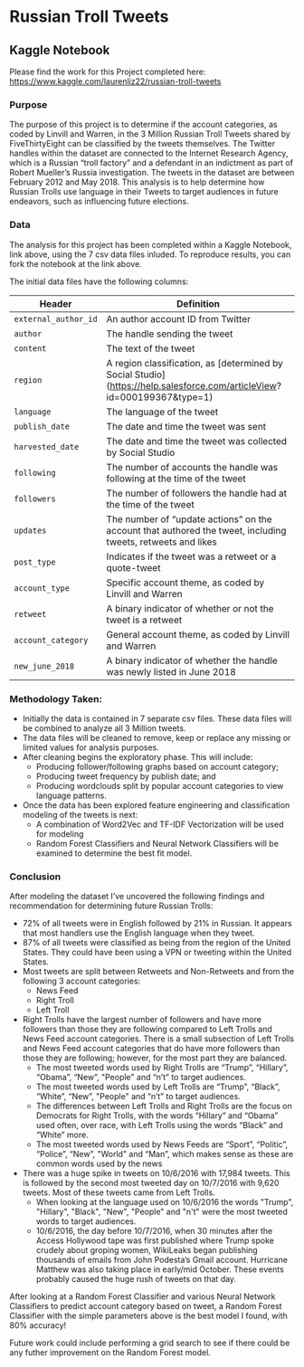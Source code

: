 # Russian Troll Tweets

## Kaggle Notebook
Please find the work for this Project completed here: https://www.kaggle.com/laurenliz22/russian-troll-tweets

### Purpose

The purpose of this project is to determine if the account categories, as coded by Linvill and Warren, in the 3 Million Russian Troll Tweets shared by FiveThirtyEight can be classified by the tweets themselves. The Twitter handles within the dataset are connected to the Internet Research Agency, which is a Russian “troll factory” and a defendant in an indictment as part of Robert Mueller’s Russia investigation. The tweets in the dataset are between February 2012 and May 2018.  This analysis is to help determine how Russian Trolls use language in their Tweets to target audiences in future endeavors, such as influencing future elections.

### Data

The analysis for this project has been completed within a Kaggle Notebook, link above, using the 7 csv data files inluded.  To reproduce results, you can fork the notebook at the link above.

The initial data files have the following columns: 

Header | Definition
---|---------
`external_author_id` | An author account ID from Twitter 
`author` | The handle sending the tweet
`content` | The text of the tweet
`region` | A region classification, as [determined by Social Studio](https://help.salesforce.com/articleView?   id=000199367&type=1)
`language` | The language of the tweet
`publish_date` | The date and time the tweet was sent
`harvested_date` | The date and time the tweet was collected by Social Studio
`following` | The number of accounts the handle was following at the time of the tweet
`followers` | The number of followers the handle had at the time of the tweet
`updates` | The number of “update actions” on the account that authored the tweet, including tweets, retweets and likes
`post_type` | Indicates if the tweet was a retweet or a quote-tweet
`account_type` | Specific account theme, as coded by Linvill and Warren
`retweet` | A binary indicator of whether or not the tweet is a retweet
`account_category` | General account theme, as coded by Linvill and Warren
`new_june_2018` | A binary indicator of whether the handle was newly listed in June 2018


### Methodology Taken:
- Initially the data is contained in 7 separate csv files. These data files will be combined to analyze all 3 Million tweets.
- The data files will be cleaned to remove, keep or replace any missing or limited values for analysis purposes.
- After cleaning begins the exploratory phase. This will include:
    - Producing follower/following graphs based on account category;
    - Producing tweet frequency by publish date; and
    - Producing wordclouds split by popular account categories to view language patterns.
- Once the data has been explored feature engineering and classification modeling of the tweets is next:
    - A combination of Word2Vec and TF-IDF Vectorization will be used for modeling
    - Random Forest Classifiers and Neural Network Classifiers will be examined to determine the best fit model.


### Conclusion

After modeling the dataset I’ve uncovered the following findings and recommendation for determining future Russian Trolls:

- 72% of all tweets were in English followed by 21% in Russian. It appears that most handlers use the English language when they tweet.
- 87% of all tweets were classified as being from the region of the United States. They could have been using a VPN or tweeting within the United States.
- Most tweets are split between Retweets and Non-Retweets and from the following 3 account categories:
    - News Feed
    - Right Troll
    - Left Troll
- Right Trolls have the largest number of followers and have more followers than those they are following compared to Left Trolls and News Feed account categories. There is a small subsection of Left Trolls and News Feed account categories that do have more followers than those they are following; however, for the most part they are balanced.
    - The most tweeted words used by Right Trolls are “Trump”, “Hillary”, “Obama”, “New”, "People" and “n’t” to target audiences.
    - The most tweeted words used by Left Trolls are “Trump”, “Black”, “White”, “New”, "People" and “n’t” to target audiences.
    - The differences between Left Trolls and Right Trolls are the focus on Democrats for Right Trolls, with the words “Hillary” and “Obama” used often, over race, with Left Trolls using the words “Black” and “White” more.
    - The most tweeted words used by News Feeds are “Sport”, “Politic”, “Police”, “New”, "World" and “Man”, which makes sense as these are common words used by the news
- There was a huge spike in tweets on 10/6/2016 with 17,984 tweets. This is followed by the second most tweeted day on 10/7/2016 with 9,620 tweets. Most of these tweets came from Left Trolls.
    - When looking at the language used on 10/6/2016 the words "Trump", "Hillary", "Black", "New", "People" and "n't" were the most tweeted words to target audiences.
    - 10/6/2016, the day before 10/7/2016, when 30 minutes after the Access Hollywood tape was first published where Trump spoke crudely about groping women, WikiLeaks began publishing thousands of emails from John Podesta’s Gmail account. Hurricane Matthew was also taking place in early/mid October. These events probably caused the huge rush of tweets on that day.

After looking at a Random Forest Classifier and various Neural Network Classifiers to predict account category based on tweet, a Random Forest Classifier with the simple parameters above is the best model I found, with 80% accuracy!

Future work could include performing a grid search to see if there could be any futher improvement on the Random Forest model.
